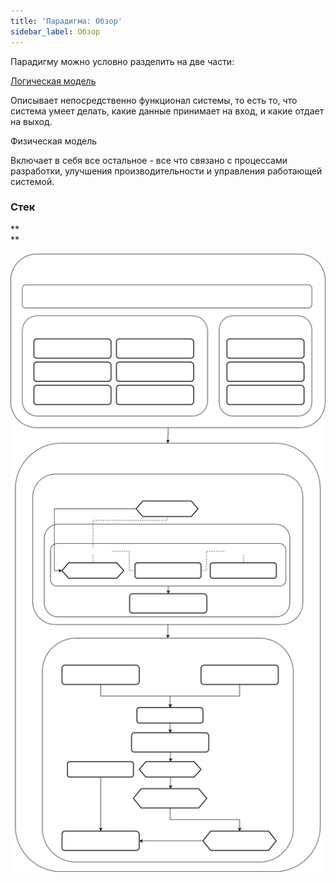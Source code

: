 ```yaml
---
title: 'Парадигма: Обзор'
sidebar_label: Обзор
---
```


Парадигму можно условно разделить на две части:

[Логическая модель](Logical_model.md)

Описывает непосредственно функционал системы, то есть то, что система умеет делать, какие данные принимает на вход, и какие отдает на выход.

Физическая модель

Включает в себя все остальное - все что связано с процессами разработки, улучшения производительности и управления работающей системой.

### Стек

**  
**

![](download/temp/svgout6688064865726070493.png)
